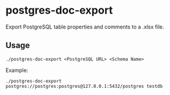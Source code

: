 # postgres-doc-export
Export PostgreSQL table properties and comments to a .xlsx file.

## Usage
```
./postgres-doc-export <PostgreSQL URL> <Schema Name>
```
Example: 
```
./postgres-doc-export postgres://postgres:postgres@127.0.0.1:5432/postgres testdb
```
